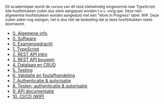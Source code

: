 <!-- markdownlint-disable first-line-h1 -->

<small>
  Dit academiejaar wordt de cursus van dit olod stelselmatig omgevormd naar TypeScript. Alle hoofdstukken zullen dus sterk aangepast worden t.o.v. vorig jaar. Deze niet-afgewerkte hoofdstukken worden aangeduid met een "Work In Progress" label: WIP. Deze zullen zeker nog wijzigen, het is dus niet de bedoeling dat je deze hoofdstukken reeds doorneemt.
</small>

- [0. Algemene info](/0-intro/situering.md)
- [0. Software](/0-intro/software.md)
- [0. Examenopdracht](/0-intro/examenopdracht.md)
- [1. TypeScript](/1-typescript/index.md)
- [2. REST API intro](/2-REST_api_intro/index.md)
- [3. REST API bouwen](/3-REST_api_bouwen/index.md)
- [4. Datalaag en CRUD](/4-datalaag/index.md)
- [5. Testing](/5-testing/index.md)
- [6. Validatie en foutafhandeling](/6-validatie/index.md)
- [7. Authenticatie & autorisatie](/7-authenticatie/index.md)
- [8. Testen: authenticatie & autorisatie](/8-auth_testing/index.md)
- [9. API documentatie](/9-api_docs/index.md)
- [10. CI/CD (WIP)](/10-cicd/index.md)
